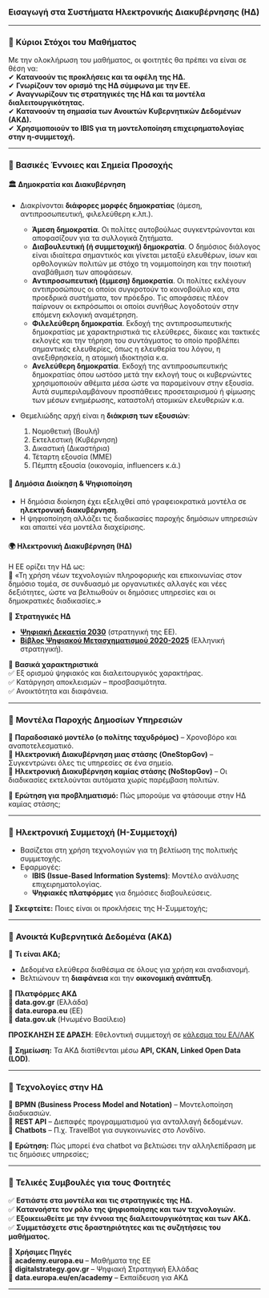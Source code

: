 ### Εισαγωγή στα **Συστήματα Ηλεκτρονικής Διακυβέρνησης (ΗΔ)**

---

### 🔹 **Κύριοι Στόχοι του Μαθήματος**  
Με την ολοκλήρωση του μαθήματος, οι φοιτητές θα πρέπει να είναι σε θέση να:  
✔ **Κατανοούν τις προκλήσεις και τα οφέλη της ΗΔ.**  
✔ **Γνωρίζουν τον ορισμό της ΗΔ σύμφωνα με την ΕΕ.**  
✔ **Αναγνωρίζουν τις στρατηγικές της ΗΔ και τα μοντέλα διαλειτουργικότητας.**  
✔ **Κατανοούν τη σημασία των Ανοικτών Κυβερνητικών Δεδομένων (ΑΚΔ).**  
✔ **Χρησιμοποιούν το IBIS για τη μοντελοποίηση επιχειρηματολογίας στην η-συμμετοχή.**  

---

### 🔹 **Βασικές Έννοιες και Σημεία Προσοχής**  

#### 🏛 **Δημοκρατία και Διακυβέρνηση**  
- Διακρίνονται **διάφορες μορφές δημοκρατίας** (άμεση, αντιπροσωπευτική, φιλελεύθερη κ.λπ.).  
  - **Άμεση δημοκρατία**. Οι πολίτες αυτοβούλως συγκεντρώνονται και αποφασίζουν για τα συλλογικά ζητήματα.   
  - **Διαβουλευτική (ή συμμετοχική) δημοκρατία**. Ο δημόσιος διάλογος είναι ιδιαίτερα σημαντικός και γίνεται μεταξύ ελευθέρων, ίσων και ορθολογικών πολιτών με στόχο τη νομιμοποίηση και την ποιοτική αναβάθμιση των αποφάσεων.   
  - **Αντιπροσωπευτική (έμμεση) δημοκρατία**. Οι πολίτες εκλέγουν αντιπροσώπους οι οποίοι συγκρoτούν το κοινοβούλιο και, στα προεδρικά συστήματα, τον πρόεδρο. Τις αποφάσεις πλέον παίρνουν οι εκπρόσωποι οι οποίοι συνήθως λογοδοτούν στην επόμενη εκλογική αναμέτρηση.   
  - **Φιλελεύθερη δημοκρατία**. Εκδοχή της αντιπροσωπευτικής δημοκρατίας με χαρακτηριστικά τις ελεύθερες, δίκαιες και τακτικές εκλογές και την τήρηση του συντάγματος το οποίο προβλέπει σημαντικές ελευθερίες, όπως η ελευθερία του λόγου, η ανεξιθρησκεία, η ατομική ιδιοκτησία κ.α.   
  - **Ανελεύθερη δημοκρατία**. Εκδοχή της αντιπροσωπευτικής δημοκρατίας όπου ωστόσο μετά την εκλογή τους οι κυβερνώντες χρησιμοποιούν αθέμιτα μέσα ώστε να παραμείνουν στην εξουσία. Αυτά συμπεριλαμβάνουν προσπάθειες προσεταιρισμού ή φίμωσης των μέσων ενημέρωσης, καταστολή ατομικών ελευθεριών κ.α.   

- Θεμελιώδης αρχή είναι η **διάκριση των εξουσιών**:  
  1. Νομοθετική (Βουλή)  
  2. Εκτελεστική (Κυβέρνηση)  
  3. Δικαστική (Δικαστήρια)  
  4. Τέταρτη εξουσία (ΜΜΕ)  
  5. Πέμπτη εξουσία (οικονομία, influencers κ.ά.)  

#### 🏢 **Δημόσια Διοίκηση & Ψηφιοποίηση**  
- Η δημόσια διοίκηση έχει εξελιχθεί από γραφειοκρατικά μοντέλα σε **ηλεκτρονική διακυβέρνηση**.  
- Η ψηφιοποίηση αλλάζει τις διαδικασίες παροχής δημόσιων υπηρεσιών και απαιτεί νέα μοντέλα διαχείρισης.  

#### 🌍 **Ηλεκτρονική Διακυβέρνηση (ΗΔ)**  
Η ΕΕ ορίζει την ΗΔ ως:  
📌 «Τη χρήση νέων τεχνολογιών πληροφορικής και επικοινωνίας στον δημόσιο τομέα, σε συνδυασμό με οργανωτικές αλλαγές και νέες δεξιότητες, ώστε να βελτιωθούν οι δημόσιες υπηρεσίες και οι δημοκρατικές διαδικασίες.»  

🔸 **Στρατηγικές ΗΔ**  
- [**Ψηφιακή Δεκαετία 2030**](https://ec.europa.eu/info/strategy/priorities-2019-2024/europe-fit-digital-age/europes-digital-decade-digital-targets-2030_el) (στρατηγική της ΕΕ).  
- [**Βίβλος Ψηφιακού Μετασχηματισμού 2020-2025**](https://digitalstrategy.gov.gr/) (Ελληνική στρατηγική).  

🔸 **Βασικά χαρακτηριστικά**  
✅ Εξ ορισμού ψηφιακός και διαλειτουργικός χαρακτήρας.  
✅ Κατάργηση αποκλεισμών – προσβασιμότητα.  
✅ Ανοικτότητα και διαφάνεια.  

---

### 🔹 **Μοντέλα Παροχής Δημοσίων Υπηρεσιών**  
📍 **Παραδοσιακό μοντέλο (ο πολίτης ταχυδρόμος)** – Χρονοβόρο και αναποτελεσματικό.  
📍 **Ηλεκτρονική Διακυβέρνηση μιας στάσης (OneStopGov)** – Συγκεντρώνει όλες τις υπηρεσίες σε ένα σημείο.  
📍 **Ηλεκτρονική Διακυβέρνηση καμίας στάσης (NoStopGov)** – Οι διαδικασίες εκτελούνται αυτόματα χωρίς παρέμβαση πολιτών.  

📌 **Ερώτηση για προβληματισμό:** Πώς μπορούμε να φτάσουμε στην ΗΔ καμίας στάσης;  

---

### 🔹 **Ηλεκτρονική Συμμετοχή (Η-Συμμετοχή)**  
- Βασίζεται στη χρήση τεχνολογιών για τη βελτίωση της πολιτικής συμμετοχής.  
- Εφαρμογές:  
  - **IBIS (Issue-Based Information Systems)**: Μοντέλο ανάλυσης επιχειρηματολογίας.  
  - **Ψηφιακές πλατφόρμες** για δημόσιες διαβουλεύσεις.  

📌 **Σκεφτείτε:** Ποιες είναι οι προκλήσεις της Η-Συμμετοχής;  

---

### 🔹 **Ανοικτά Κυβερνητικά Δεδομένα (ΑΚΔ)**  
🔹 **Τι είναι ΑΚΔ;**  
- Δεδομένα ελεύθερα διαθέσιμα σε όλους για χρήση και αναδιανομή.  
- Βελτιώνουν τη **διαφάνεια** και την **οικονομική ανάπτυξη**.  

🔹 **Πλατφόρμες ΑΚΔ**  
📍 **data.gov.gr** (Ελλάδα)  
📍 **data.europa.eu** (ΕΕ)  
📍 **data.gov.uk** (Ηνωμένο Βασίλειο)  

**ΠΡΟΣΚΛΗΣΗ ΣΕ ΔΡΑΣΗ**: Εθελοντική συμμετοχή σε [κάλεσμα του ΕΛ/ΛΑΚ](https://opengov.ellak.gr/2021/09/20/opengov/)

📌 **Σημείωση:** Τα ΑΚΔ διατίθενται μέσω **API, CKAN, Linked Open Data (LOD)**.  

---

### 🔹 **Τεχνολογίες στην ΗΔ**  
📌 **ΒΡΜΝ (Business Process Model and Notation)** – Μοντελοποίηση διαδικασιών.  
📌 **REST API** – Διεπαφές προγραμματισμού για ανταλλαγή δεδομένων.  
📌 **Chatbots** – Π.χ. TravelBot για συγκοινωνίες στο Λονδίνο.  

📌 **Ερώτηση:** Πώς μπορεί ένα chatbot να βελτιώσει την αλληλεπίδραση με τις δημόσιες υπηρεσίες;  

---

### 📌 **Τελικές Συμβουλές για τους Φοιτητές**  
✅ **Εστιάστε στα μοντέλα και τις στρατηγικές της ΗΔ.**  
✅ **Κατανοήστε τον ρόλο της ψηφιοποίησης και των τεχνολογιών.**  
✅ **Εξοικειωθείτε με την έννοια της διαλειτουργικότητας και των ΑΚΔ.**  
✅ **Συμμετάσχετε στις δραστηριότητες και τις συζητήσεις του μαθήματος.**  

🔹 **Χρήσιμες Πηγές**  
🔗 **academy.europa.eu** – Μαθήματα της ΕΕ  
🔗 **digitalstrategy.gov.gr** – Ψηφιακή Στρατηγική Ελλάδας  
🔗 **data.europa.eu/en/academy** – Εκπαίδευση για ΑΚΔ  

---

